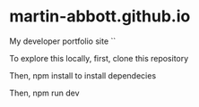 # martin-abbott.github.io

My developer portfolio site
``

To explore this locally, first, clone this repository

Then, npm install to install dependecies

Then, npm run dev
